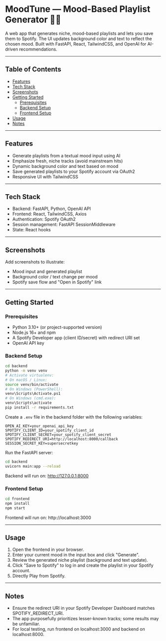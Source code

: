 <!-- ...existing code... -->
# MoodTune — Mood-Based Playlist Generator 🎵✨

A web app that generates niche, mood-based playlists and lets you save them to Spotify. The UI updates background color and text to reflect the chosen mood. Built with FastAPI, React, TailwindCSS, and OpenAI for AI-driven recommendations.

---

## Table of Contents

- [Features](#features)
- [Tech Stack](#tech-stack)
- [Screenshots](#screenshots)
- [Getting Started](#getting-started)
  - [Prerequisites](#prerequisites)
  - [Backend Setup](#backend-setup)
  - [Frontend Setup](#frontend-setup)
- [Usage](#usage)
- [Notes](#notes)

---

## Features

- Generate playlists from a textual mood input using AI
- Emphasize fresh, niche tracks (avoid mainstream hits)
- Dynamic background color and text based on mood
- Save generated playlists to your Spotify account via OAuth2
- Responsive UI with TailwindCSS

---

## Tech Stack

- Backend: FastAPI, Python, OpenAI API
- Frontend: React, TailwindCSS, Axios
- Authentication: Spotify OAuth2
- Session management: FastAPI SessionMiddleware
- State: React hooks

---

## Screenshots

Add screenshots to illustrate:
- Mood input and generated playlist
- Background color / text change per mood
- Spotify save flow and "Open in Spotify" link

---

## Getting Started

### Prerequisites

- Python 3.10+ (or project-supported version)
- Node.js 16+ and npm
- A Spotify Developer app (client ID/secret) with redirect URI set
- OpenAI API key

### Backend Setup

```bash
cd backend
python -m venv venv
# Activate virtualenv:
# On macOS / Linux:
source venv/bin/activate
# On Windows (PowerShell):
venv\Scripts\Activate.ps1
# On Windows (cmd.exe):
venv\Scripts\activate
pip install -r requirements.txt
```

Create a `.env` file in the backend folder with the following variables:

```env
OPEN_AI_KEY=your_openai_api_key
SPOTIFY_CLIENT_ID=your_spotify_client_id
SPOTIFY_CLIENT_SECRET=your_spotify_client_secret
SPOTIFY_REDIRECT_URI=http://localhost:8000/callback
SESSION_SECRET_KEY=supersecretkey
```

Run the FastAPI server:

```bash
cd backend
uvicorn main:app --reload
```

Backend will run on: http://127.0.0.1:8000

### Frontend Setup

```bash
cd frontend
npm install
npm start
```

Frontend will run on: http://localhost:3000

---

## Usage

1. Open the frontend in your browser.
2. Enter your current mood in the input box and click "Generate".
3. Review the generated niche playlist (background and text update).
4. Click "Save to Spotify" to log in and create the playlist in your Spotify account.
5. Directly Play from Spotify.

---

## Notes

- Ensure the redirect URI in your Spotify Developer Dashboard matches SPOTIFY_REDIRECT_URI.
- The app purposefully prioritizes lesser-known tracks; some results may be unfamiliar.
- For local testing, run frontend on localhost:3000 and backend on localhost:8000.

<!-- ...existing code... -->